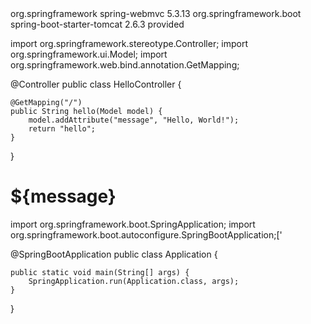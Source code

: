 <!-- Spring Web MVC framework -->
<dependency>
    <groupId>org.springframework</groupId>
    <artifactId>spring-webmvc</artifactId>
    <version>5.3.13</version>
</dependency>

<!-- Tomcat embedded server -->
<dependency>
    <groupId>org.springframework.boot</groupId>
    <artifactId>spring-boot-starter-tomcat</artifactId>
    <version>2.6.3</version>
    <scope>provided</scope>
</dependency>

import org.springframework.stereotype.Controller;
import org.springframework.ui.Model;
import org.springframework.web.bind.annotation.GetMapping;

@Controller
public class HelloController {

    @GetMapping("/")
    public String hello(Model model) {
        model.addAttribute("message", "Hello, World!");
        return "hello";
    }

}

<!DOCTYPE html>
<html>
<head>
    <title>Hello World</title>
</head>
<body>
    <h1>${message}</h1>
</body>
</html>

import org.springframework.boot.SpringApplication;
import org.springframework.boot.autoconfigure.SpringBootApplication;['

@SpringBootApplication
public class Application {

    public static void main(String[] args) {
        SpringApplication.run(Application.class, args);
    }

}
